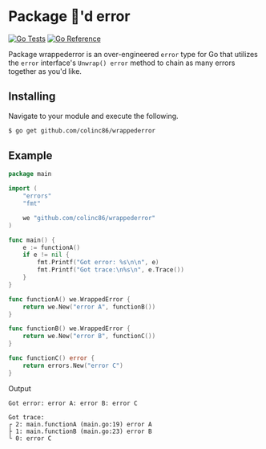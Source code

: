 # Package 🎁'd error

[![Go Tests](https://github.com/colinc86/wrappederror/actions/workflows/go-test.yml/badge.svg?branch=main)](https://github.com/colinc86/wrappederror/actions/workflows/go-test.yml) [![Go Reference](https://pkg.go.dev/badge/github.com/colinc86/wrappederror.svg)](https://pkg.go.dev/github.com/colinc86/wrappederror)

Package wrappederror is an over-engineered `error` type for Go that utilizes the `error` interface's `Unwrap() error` method to chain as many errors together as you'd like.

## Installing

Navigate to your module and execute the following.

```bash
$ go get github.com/colinc86/wrappederror
```

## Example

```go
package main

import (
	"errors"
	"fmt"

	we "github.com/colinc86/wrappederror"
)

func main() {
	e := functionA()
	if e != nil {
		fmt.Printf("Got error: %s\n\n", e)
		fmt.Printf("Got trace:\n%s\n", e.Trace())
	}
}

func functionA() we.WrappedError {
	return we.New("error A", functionB())
}

func functionB() we.WrappedError {
	return we.New("error B", functionC())
}

func functionC() error {
	return errors.New("error C")
}
```

Output

```
Got error: error A: error B: error C

Got trace:
┌ 2: main.functionA (main.go:19) error A
├ 1: main.functionB (main.go:23) error B
└ 0: error C
```
